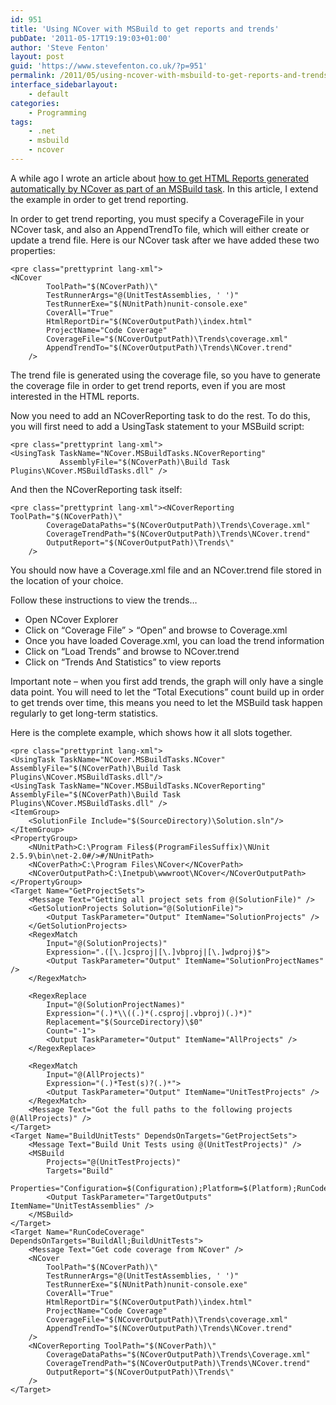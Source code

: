 ```yaml
---
id: 951
title: 'Using NCover with MSBuild to get reports and trends'
pubDate: '2011-05-17T19:19:03+01:00'
author: 'Steve Fenton'
layout: post
guid: 'https://www.stevefenton.co.uk/?p=951'
permalink: /2011/05/using-ncover-with-msbuild-to-get-reports-and-trends/
interface_sidebarlayout:
    - default
categories:
    - Programming
tags:
    - .net
    - msbuild
    - ncover
---
```


A while ago I wrote an article about [how to get HTML Reports generated automatically by NCover as part of an MSBuild task](https://www.stevefenton.co.uk/2011/02/Adding-An-NCover-Target-To-MSBuild-To-Get-Code-Coverage/). In this article, I extend the example in order to get trend reporting.

In order to get trend reporting, you must specify a CoverageFile in your NCover task, and also an AppendTrendTo file, which will either create or update a trend file. Here is our NCover task after we have added these two properties:

```
<pre class="prettyprint lang-xml">
<NCover
        ToolPath="$(NCoverPath)\"
        TestRunnerArgs="@(UnitTestAssemblies, ' ')"
        TestRunnerExe="$(NUnitPath)nunit-console.exe"
        CoverAll="True"
        HtmlReportDir="$(NCoverOutputPath)\index.html"
        ProjectName="Code Coverage"
        CoverageFile="$(NCoverOutputPath)\Trends\coverage.xml"
        AppendTrendTo="$(NCoverOutputPath)\Trends\NCover.trend"
    />
```

The trend file is generated using the coverage file, so you have to generate the coverage file in order to get trend reports, even if you are most interested in the HTML reports.

Now you need to add an NCoverReporting task to do the rest. To do this, you will first need to add a UsingTask statement to your MSBuild script:

```
<pre class="prettyprint lang-xml">
<UsingTask TaskName="NCover.MSBuildTasks.NCoverReporting" 
           AssemblyFile="$(NCoverPath)\Build Task Plugins\NCover.MSBuildTasks.dll" />
```

And then the NCoverReporting task itself:

```
<pre class="prettyprint lang-xml"><NCoverReporting ToolPath="$(NCoverPath)\"
        CoverageDataPaths="$(NCoverOutputPath)\Trends\Coverage.xml"
        CoverageTrendPath="$(NCoverOutputPath)\Trends\NCover.trend"
        OutputReport="$(NCoverOutputPath)\Trends\"
    />
```

You should now have a Coverage.xml file and an NCover.trend file stored in the location of your choice.

Follow these instructions to view the trends…

- Open NCover Explorer
- Click on “Coverage File” &gt; “Open” and browse to Coverage.xml
- Once you have loaded Coverage.xml, you can load the trend information
- Click on “Load Trends” and browse to NCover.trend
- Click on “Trends And Statistics” to view reports

Important note – when you first add trends, the graph will only have a single data point. You will need to let the “Total Executions” count build up in order to get trends over time, this means you need to let the MSBuild task happen regularly to get long-term statistics.

Here is the complete example, which shows how it all slots together.

```
<pre class="prettyprint lang-xml">
<UsingTask TaskName="NCover.MSBuildTasks.NCover" AssemblyFile="$(NCoverPath)\Build Task Plugins\NCover.MSBuildTasks.dll"/>
<UsingTask TaskName="NCover.MSBuildTasks.NCoverReporting" AssemblyFile="$(NCoverPath)\Build Task Plugins\NCover.MSBuildTasks.dll" />
<ItemGroup>
    <SolutionFile Include="$(SourceDirectory)\Solution.sln"/>
</ItemGroup>
<PropertyGroup>
    <NUnitPath>C:\Program Files$(ProgramFilesSuffix)\NUnit 2.5.9\bin\net-2.0#/>#/NUnitPath>
    <NCoverPath>C:\Program Files\NCover</NCoverPath>
    <NCoverOutputPath>C:\Inetpub\wwwroot\NCover</NCoverOutputPath>
</PropertyGroup>
<Target Name="GetProjectSets">
    <Message Text="Getting all project sets from @(SolutionFile)" />
    <GetSolutionProjects Solution="@(SolutionFile)">
        <Output TaskParameter="Output" ItemName="SolutionProjects" />
    </GetSolutionProjects>
    <RegexMatch
        Input="@(SolutionProjects)"
        Expression=".([\.]csproj|[\.]vbproj|[\.]wdproj)$">
        <Output TaskParameter="Output" ItemName="SolutionProjectNames" />
    </RegexMatch>
   
    <RegexReplace
        Input="@(SolutionProjectNames)"
        Expression="(.)*\\((.)*(.csproj|.vbproj)(.)*)"
        Replacement="$(SourceDirectory)\$0"
        Count="-1">
        <Output TaskParameter="Output" ItemName="AllProjects" />
    </RegexReplace>
   
    <RegexMatch
        Input="@(AllProjects)"
        Expression="(.)*Test(s)?(.)*">
        <Output TaskParameter="Output" ItemName="UnitTestProjects" />
    </RegexMatch>
    <Message Text="Got the full paths to the following projects @(AllProjects)" />
</Target>
<Target Name="BuildUnitTests" DependsOnTargets="GetProjectSets">
    <Message Text="Build Unit Tests using @(UnitTestProjects)" />
    <MSBuild
        Projects="@(UnitTestProjects)"
        Targets="Build"
        Properties="Configuration=$(Configuration);Platform=$(Platform);RunCodeAnalysis=$(RunCodeAnalysis)">
        <Output TaskParameter="TargetOutputs" ItemName="UnitTestAssemblies" />
    </MSBuild>
</Target>
<Target Name="RunCodeCoverage" DependsOnTargets="BuildAll;BuildUnitTests">
    <Message Text="Get code coverage from NCover" />
    <NCover
        ToolPath="$(NCoverPath)\"
        TestRunnerArgs="@(UnitTestAssemblies, ' ')"
        TestRunnerExe="$(NUnitPath)nunit-console.exe"
        CoverAll="True"
        HtmlReportDir="$(NCoverOutputPath)\index.html"
        ProjectName="Code Coverage"
        CoverageFile="$(NCoverOutputPath)\Trends\coverage.xml"
        AppendTrendTo="$(NCoverOutputPath)\Trends\NCover.trend"
    />
    <NCoverReporting ToolPath="$(NCoverPath)\"
        CoverageDataPaths="$(NCoverOutputPath)\Trends\Coverage.xml"
        CoverageTrendPath="$(NCoverOutputPath)\Trends\NCover.trend"
        OutputReport="$(NCoverOutputPath)\Trends\"
    />
</Target>
```